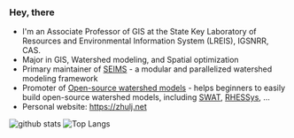 ### Hey, there

- I'm an Associate Professor of GIS at the State Key Laboratory of Resources and Environmental Information System (LREIS), IGSNRR, CAS.
- Major in GIS, Watershed modeling, and Spatial optimization
- Primary maintainer of [SEIMS](https://github.com/lreis2415/SEIMS) - a modular and parallelized watershed modeling framework
- Promoter of [Open-source watershed models](https://github.com/WatershedModels) - helps beginners to easily build open-source watershed models, including [SWAT](https://github.com/WatershedModels/SWAT), [RHESSys](https://github.com/WatershedModels/RHESSys), ...
- Personal website: https://zhulj.net


![github stats](https://github-readme-stats.vercel.app/api?username=crazyzlj&show_icons=true&icon_color=&text_color=&bg_color=&hide_title=true)
![Top Langs](https://github-readme-stats.vercel.app/api/top-langs/?username=crazyzlj&hide_title=false&langs_count=2&hide=html,Smalltalk,Makefile,CMake)
